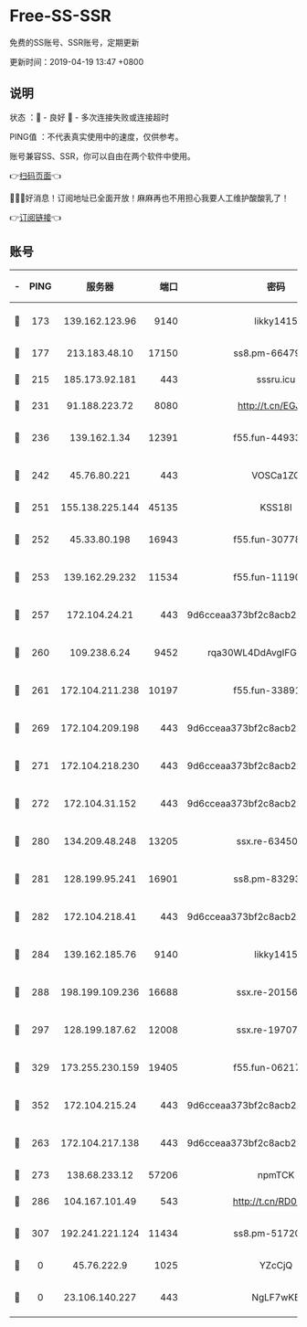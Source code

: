 # Free-SS-SSR

免费的SS账号、SSR账号，定期更新

更新时间：2019-04-19 13:47 +0800

## 说明

状态     ：🙂 - 良好 🙁 - 多次连接失败或连接超时

PING值   ：不代表真实使用中的速度，仅供参考。

账号兼容SS、SSR，你可以自由在两个软件中使用。

👉[扫码页面](https://liesauer.github.io/Free-SS-SSR/)👈

🎉🎉🎉好消息！订阅地址已全面开放！麻麻再也不用担心我要人工维护酸酸乳了！

👉[订阅链接](https://www.liesauer.net/yogurt/subscribe?ACCESS_TOKEN=DAYxR3mMaZAsaqUb)👈

## 账号

|-|PING|服务器|端口|密码|加密方式|区域|
|:----:|:----:|:-----:|-----:|:----:|:----:|:----:|
|🙂|173|139.162.123.96|9140|likky1415|aes-256-cfb|JP|
|🙂|177|213.183.48.10|17150|ss8.pm-66479246|rc4-md5|RU|
|🙂|215|185.173.92.181|443|sssru.icu|rc4-md5|RU|
|🙂|231|91.188.223.72|8080|http://t.cn/EGJIyrl|rc4-md5|RU|
|🙂|236|139.162.1.34|12391|f55.fun-44933569|aes-256-cfb|SG|
|🙂|242|45.76.80.221|443|VOSCa1ZG|aes-256-cfb|DE|
|🙂|251|155.138.225.144|45135|KSS18l|rc4-md5|US|
|🙂|252|45.33.80.198|16943|f55.fun-30778693|aes-256-cfb|US|
|🙂|253|139.162.29.232|11534|f55.fun-11190263|aes-256-cfb|SG|
|🙂|257|172.104.24.21|443|9d6cceaa373bf2c8acb22e60b6a58be6|aes-256-cfb|US|
|🙂|260|109.238.6.24|9452|rqa30WL4DdAvgIFG6Fs3znzTa|aes-256-cfb|FR|
|🙂|261|172.104.211.238|10197|f55.fun-33891548|aes-256-cfb|US|
|🙂|269|172.104.209.198|443|9d6cceaa373bf2c8acb22e60b6a58be6|aes-256-cfb|US|
|🙂|271|172.104.218.230|443|9d6cceaa373bf2c8acb22e60b6a58be6|aes-256-cfb|US|
|🙂|272|172.104.31.152|443|9d6cceaa373bf2c8acb22e60b6a58be6|aes-256-cfb|US|
|🙂|280|134.209.48.248|13205|ssx.re-63450110|aes-256-cfb|US|
|🙂|281|128.199.95.241|16901|ss8.pm-83293789|aes-256-cfb|SG|
|🙂|282|172.104.218.41|443|9d6cceaa373bf2c8acb22e60b6a58be6|aes-256-cfb|US|
|🙂|284|139.162.185.76|9140|likky1415|aes-256-cfb|DE|
|🙂|288|198.199.109.236|16688|ssx.re-20156977|aes-256-cfb|US|
|🙂|297|128.199.187.62|12008|ssx.re-19707591|aes-256-cfb|SG|
|🙂|329|173.255.230.159|19405|f55.fun-06217116|aes-256-cfb|US|
|🙂|352|172.104.215.24|443|9d6cceaa373bf2c8acb22e60b6a58be6|aes-256-cfb|US|
|🙂|263|172.104.217.138|443|9d6cceaa373bf2c8acb22e60b6a58be6|aes-256-cfb|US|
|🙂|273|138.68.233.12|57206|npmTCK|rc4-md5|US|
|🙂|286|104.167.101.49|543|http://t.cn/RD0D7sx|rc4-md5|CA|
|🙂|307|192.241.221.124|11434|ss8.pm-51720881|aes-256-cfb|US|
|🙁|0|45.76.222.9|1025|YZcCjQ|rc4-md5|JP|
|🙁|0|23.106.140.227|443|NgLF7wKB|aes-256-cfb|US|

